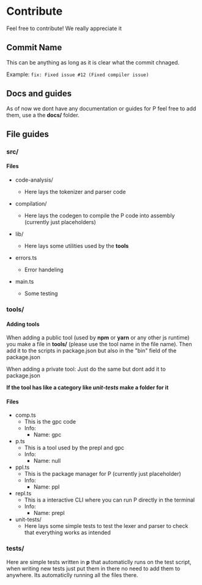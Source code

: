 # Contribute
Feel free to contribute! We really appreciate it
## Commit Name
This can be anything as long as it is clear what the commit chnaged.

Example: `fix: Fixed issue #12 (Fixed compiler issue)`
## Docs and guides
As of now we dont have any documentation or guides for P feel free to add them, use a the **docs/** folder.
## File guides
### src/
#### Files
- code-analysis/
    - Here lays the tokenizer and parser code
- compilation/
    - Here lays the codegen to compile the P code into assembly (currently just placeholders)
- lib/
    - Here lays some utilities used by the **tools**

- errors.ts
    - Error handeling
- main.ts
    - Some testing
### tools/
#### Adding tools
When adding a public tool (used by **npm** or **yarn** or any other js runtime) you make a file in **tools/** (please use the tool name in the file name). Then add it to the scripts in package.json but also in the "bin" field of the package.json

When adding a private tool: Just do the same but dont add it to package.json

**If the tool has like a category like *unit-tests* make a folder for it**
#### Files
- comp.ts 
    - This is the gpc code
    - Info:
        - Name: gpc
- p.ts 
    - This is a tool used by the prepl and gpc
    - Info:
        - Name: null
- ppl.ts 
    - This is the package manager for P (currently just placeholder)
    - Info:
        - Name: ppl
- repl.ts 
    - This is a interactive CLI where you can run P directly in the terminal
    - Info:
        - Name: prepl
- unit-tests/
    - Here lays some simple tests to test the lexer and parser to check that everything works as intended

### tests/
Here are simple tests written in **p** that automaticlly runs on the test script, when writing new tests just put them in there no need to add them to anywhere. Its automaticlly running all the files there.